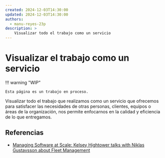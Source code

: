 ```yaml
---
created: 2024-12-03T14:30:00
updated: 2024-12-03T14:30:00
authors:
  - manu-reyes-23p
description: >
    Visualizar todo el trabajo como un servicio
---
```


# Visualizar el trabajo como un servicio

!!! warning "WIP"

    Esta página es un trabajo en proceso.

Visualizar todo el trabajo que realizamos como un servicio que ofrecemos para satisfacer las necesidades de otras personas, clientes, equipos o áreas de la organización, nos permite enfocarnos en la calidad y eficiencia de lo que entregamos.

## Referencias

- [Managing Software at Scale: Kelsey Hightower talks with Niklas Gustavsson about Fleet Management](https://youtu.be/o4NvTvLE4rE?si=JrQi1DOl4Fm1FEQU)

